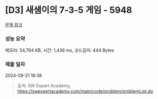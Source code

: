 # [D3] 새샘이의 7-3-5 게임 - 5948 

[문제 링크](https://swexpertacademy.com/main/code/problem/problemDetail.do?contestProbId=AWZ2IErKCwUDFAUQ) 

### 성능 요약

메모리: 54,764 KB, 시간: 1,436 ms, 코드길이: 444 Bytes

### 제출 일자

2024-09-21 18:38



> 출처: SW Expert Academy, https://swexpertacademy.com/main/code/problem/problemList.do
